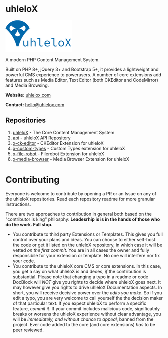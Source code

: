 # uhleloX

![uhleloX Logo](https://github.com/uhleloX/.github/blob/main/assets/uhlelox-logo.png)

A modern PHP Content Management System.

Built on PHP 8+, jQuery 3+ and Bootstrap 5+, it provides a lightweight and powerful CMS experience to powerusers. A number of core extensions add features such as Media Editor, Text Editor (both CKEditor and CodeMirror) and Media Browsing.

**Website:** [uhlelox.com](https://www.uhlelox.com)

**Contact:** [hello@uhlelox.com](mailto:hello@uhlelox.com)

## Repositories

1. [uhleloX](https://github.com/uhleloX/uhleloX) - The Core Content Management System
2. [api](https://github.com/uhleloX/api) - uhleloX API Repository
3. [x-ck-editor](https://github.com/uhleloX/x-ck-editor) - CKEditor Extension for uhleloX
4. [x-custom-types](https://github.com/uhleloX/x-custom-types) - Custom Types extension for uhleloX
5. [x-file-robot](https://github.com/uhleloX/x-file-robot) - Filerobot Extension for uhleloX
6. [x-media-browser](https://github.com/uhleloX/x-media-browser) - Media Browser Extension for uhleloX

# Contributing 

Everyone is welcome to contribute by opening a PR or an Issue on any of the uhleloX repositories. Read each repository readme for more granular instructions.

There are two approaches to contribution in general both based on the "contributor is king" philosphy: **Leadesrhip is is in the hands of those who do the work. Full stop.**
- You contribute to third party Extensions or Templates. This gives you full control over your plans and ideas. You can choose to either self-host the code or get it listed on the uhleloX repository, in which case it will be vetted _on the first commit_. You are in all cases the owner and fully responsibile for your extension or template. No one will interfere nor fix your code.
- You contribute to the uhleloX core CMS or core extensions. In this case, you get a say on what uhleloX is and deoes, _if_ the contribution is substantial. Please note that changing a typo in a readme or code DocBlock will _NOT_ give you rights to decide where uhleloX goes next. It may however give you rights to drive uhleloX Documentation aspects. In short, you will receive decisive power over the _edits you make_. So if you edit a typo, you are very welcome to call yourself the the decision maker of that particular text. If you expect uhleloX to perform a specific feature, _commit it_. If your commit includes malicious code, significatnly breaks or worsens the uhleloX experience without clear advantage, you will be _immediately, and without chance to appeal_, banned from the project. Ever code added to the core (and core extensions) _has_ to be peer reviewed.

